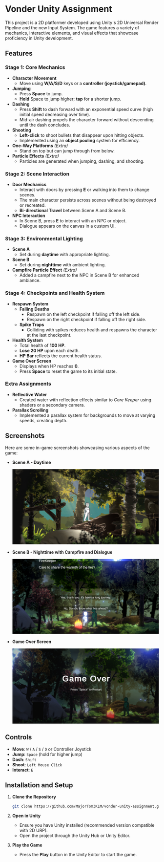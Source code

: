 # Vonder Unity Assignment

This project is a 2D platformer developed using Unity's 2D Universal Render Pipeline and the new Input System. The game features a variety of mechanics, interactive elements, and visual effects that showcase proficiency in Unity development.

## Features

### Stage 1: Core Mechanics

- **Character Movement**
  - Move using **W/A/S/D** keys or a **controller (joystick/gamepad)**.
- **Jumping**
  - Press **Space** to jump.
  - **Hold** Space to jump higher; **tap** for a shorter jump.
- **Dashing**
  - Press **Shift** to dash forward with an exponential speed curve (high initial speed decreasing over time).
  - Mid-air dashing propels the character forward without descending until the dash concludes.
- **Shooting**
  - **Left-click** to shoot bullets that disappear upon hitting objects.
  - Implemented using an **object pooling** system for efficiency.
- **One-Way Platforms** *(Extra)*
  - Stand on top but can jump through from below.
- **Particle Effects** *(Extra)*
  - Particles are generated when jumping, dashing, and shooting.

### Stage 2: Scene Interaction

- **Door Mechanics**
  - Interact with doors by pressing **E** or walking into them to change scenes.
  - The main character persists across scenes without being destroyed or recreated.
  - **Bi-directional Travel** between Scene A and Scene B.
- **NPC Interaction**
  - In Scene B, press **E** to interact with an NPC or object.
  - Dialogue appears on the canvas in a custom UI.

### Stage 3: Environmental Lighting

- **Scene A**
  - Set during **daytime** with appropriate lighting.
- **Scene B**
  - Set during **nighttime** with ambient lighting.
- **Campfire Particle Effect** *(Extra)*
  - Added a campfire next to the NPC in Scene B for enhanced ambiance.

### Stage 4: Checkpoints and Health System

- **Respawn System**
  - **Falling Deaths**
    - Respawn on the left checkpoint if falling off the left side.
    - Respawn on the right checkpoint if falling off the right side.
  - **Spike Traps**
    - Colliding with spikes reduces health and respawns the character at the last checkpoint.
- **Health System**
  - Total health of **100 HP**.
  - **Lose 20 HP** upon each death.
  - **HP Bar** reflects the current health status.
- **Game Over Screen**
  - Displays when HP reaches **0**.
  - Press **Space** to reset the game to its initial state.

### Extra Assignments

- **Reflective Water**
  - Created water with reflection effects similar to *Core Keeper* using shaders or a secondary camera.
- **Parallax Scrolling**
  - Implemented a parallax system for backgrounds to move at varying speeds, creating depth.

## Screenshots

Here are some in-game screenshots showcasing various aspects of the game:

- **Scene A - Daytime**

  ![Scene A - Daytime](Screenshots/scene_a_daytime.png)

- **Scene B - Nighttime with Campfire and Dialogue**

  ![Scene B - Nighttime](Screenshots/scene_b_nighttime.png)

- **Game Over Screen**

  ![Game Over Screen](Screenshots/game_over_screen.png)

## Controls

- **Move**: `W` / `A` / `S` / `D` or Controller Joystick
- **Jump**: `Space` (hold for higher jump)
- **Dash**: `Shift`
- **Shoot**: `Left Mouse Click`
- **Interact**: `E`

## Installation and Setup

1. **Clone the Repository**

   ```bash
   git clone https://github.com/MajorTom3K1M/vonder-unity-assignment.git
   ```

2. **Open in Unity**

   - Ensure you have Unity installed (recommended version compatible with 2D URP).
   - Open the project through the Unity Hub or Unity Editor.

3. **Play the Game**

   - Press the **Play** button in the Unity Editor to start the game.